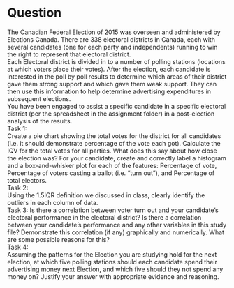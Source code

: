 # Question
The Canadian Federal Election of 2015 was overseen and administered by Elections Canada. There
are 338 electoral districts in Canada, each with several candidates (one for each party and
independents) running to win the right to represent that electoral district.  
Each Electoral district is divided in to a number of polling stations (locations at which voters place
their votes). After the election, each candidate is interested in the poll by poll results to determine
which areas of their district gave them strong support and which gave them weak support. They can
then use this information to help determine advertising expenditures in subsequent elections.  
You have been engaged to assist a specific candidate in a specific electoral district (per the
spreadsheet in the assignment folder) in a post-election analysis of the results.  
Task 1:  
Create a pie chart showing the total votes for the district for all candidates (i.e. it should
demonstrate percentage of the vote each got). Calculate the IQV for the total votes for all
parties. What does this say about how close the election was?
For your candidate, create and correctly label a histogram and a box-and-whisker plot for each
of the features: Percentage of vote, Percentage of voters casting a ballot (i.e. “turn out”), and
Percentage of total electors.  
Task 2:  
Using the 1.5IQR definition we discussed in class, clearly identify the outliers in each
column of data.  
Task 3:
Is there a correlation between voter turn out and your candidate’s electoral
performance in the electoral district?
Is there a correlation between your candidate’s performance and any other variables in this study
file?
Demonstrate this correlation (if any) graphically and numerically. What are some possible
reasons for this?  
Task 4:  
Assuming the patterns for the Election you are studying hold for the next election, at
which five polling stations should each candidate spend their advertising money next Election,
and which five should they not spend any money on? Justify your answer with appropriate
evidence and reasoning.
